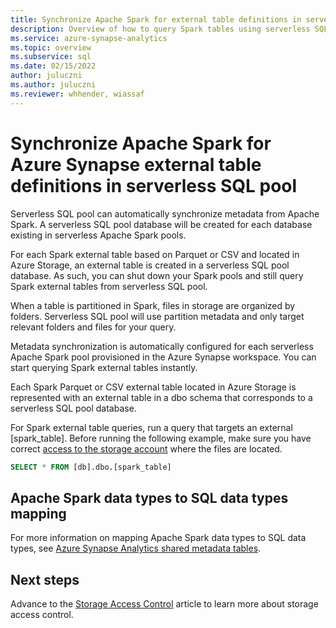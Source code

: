 ```yaml
---
title: Synchronize Apache Spark for external table definitions in serverless SQL pool
description: Overview of how to query Spark tables using serverless SQL pool
ms.service: azure-synapse-analytics
ms.topic: overview
ms.subservice: sql
ms.date: 02/15/2022
author: juluczni
ms.author: juluczni
ms.reviewer: whhender, wiassaf
---
```


# Synchronize Apache Spark for Azure Synapse external table definitions in serverless SQL pool

Serverless SQL pool can automatically synchronize metadata from Apache Spark. A serverless SQL pool database will be created for each database existing in serverless Apache Spark pools. 

For each Spark external table based on Parquet or CSV and located in Azure Storage, an external table is created in a serverless SQL pool database. As such, you can shut down your Spark pools and still query Spark external tables from serverless SQL pool.

When a table is partitioned in Spark, files in storage are organized by folders. Serverless SQL pool will use partition metadata and only target relevant folders and files for your query.

Metadata synchronization is automatically configured for each serverless Apache Spark pool provisioned in the Azure Synapse workspace. You can start querying Spark external tables instantly.

Each Spark Parquet or CSV external table located in Azure Storage is represented with an external table in a dbo schema that corresponds to a serverless SQL pool database. 

For Spark external table queries, run a query that targets an external [spark_table]. Before running the following example, make sure you have correct [access to the storage account](develop-storage-files-storage-access-control.md) where the files are located.

```sql
SELECT * FROM [db].dbo.[spark_table]
```

## Apache Spark data types to SQL data types mapping

For more information on mapping Apache Spark data types to SQL data types, see [Azure Synapse Analytics shared metadata tables](../metadata/table.md).

## Next steps

Advance to the [Storage Access Control](develop-storage-files-storage-access-control.md) article to learn more about storage access control.

